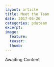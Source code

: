 ```yaml
---
layout: article
title: Meet the Team
date: 2017-06-26
categories: pduteam
excerpt:
image:
  feature:
  teaser:
  thumb:
---
```


Awaiting Content